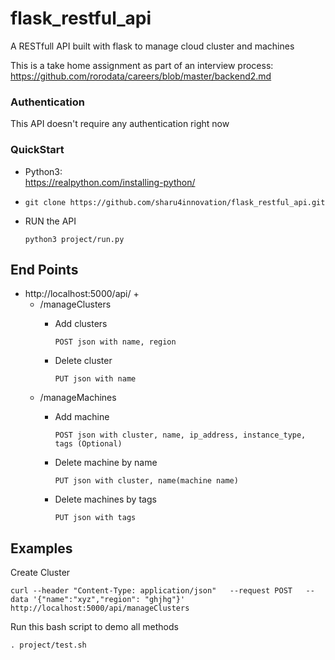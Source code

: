 # flask_restful_api
A RESTfull API built with flask to manage cloud cluster and machines

This is a take home assignment as part of an interview process: https://github.com/rorodata/careers/blob/master/backend2.md

### Authentication
This API doesn't require any authentication right now

### QuickStart

- Python3:<br>
     https://realpython.com/installing-python/

- `git clone https://github.com/sharu4innovation/flask_restful_api.git`
- RUN the API <br>
      
      python3 project/run.py

## End Points
- http://localhost:5000/api/ + 
   - /manageClusters
     - Add clusters <br>
     
       `POST json with name, region`
     - Delete cluster <br>
       
       `PUT json with name`
   - /manageMachines
     - Add machine <br>
     
       `POST json with cluster, name, ip_address, instance_type, tags (Optional)`
     - Delete machine by name <br>
        
        `PUT json with cluster, name(machine name)`
     - Delete machines by tags <br>
        
        `PUT json with tags`
 
 ## Examples

Create Cluster<br>

`curl --header "Content-Type: application/json"   --request POST   --data '{"name":"xyz","region": "ghjhg"}'   http://localhost:5000/api/manageClusters`

Run this bash script to demo all methods <br>

   ` . project/test.sh `




   





